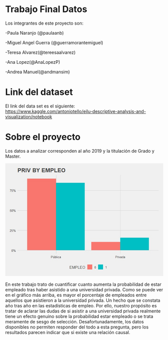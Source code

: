 # Trabajo Final Datos
Los integrantes de este proyecto son:

-Paula Naranjo (@paulaanb)

-Miguel Angel Guerra (@guerramorantemiguel)

-Teresa Alvarez(@tereesaalvarez)

-Ana Lopez(@AnaLopezP)

-Andrea Manuel(@andmansim)

# Link del dataset
El link del data set es el siguiente: https://www.kaggle.com/antoniotello/eilu-descriptive-analysis-and-visualization/notebook
# Sobre el proyecto
Los datos a analizar corresponden al año 2019 y la titulación de Grado y Master.

![imagen gáraficos](/1647603194638.jpg)

En este trabajo trato de cuantificar cuanto aumenta la probabilidad de estar empleado tras haber asistido a una universidad privada.
Como se puede ver en el gráfico más arriba, es mayor el porcentaje de empleados entre aquellos que asistieron a la universidad privada. Un hecho que se constata año tras año en las estadísticas de empleo. Por ello, nuestro propósito es tratar de aclarar las dudas de si asistir a una universidad privada realmente tiene un efecto genuino sobre la probabilidad estar empleado o se trata meramente de sesgo de selección. Desafortunadamente, los datos disponibles no permiten responder del todo a esta pregunta, pero los resultados parecen indicar que si existe una relación causal.


